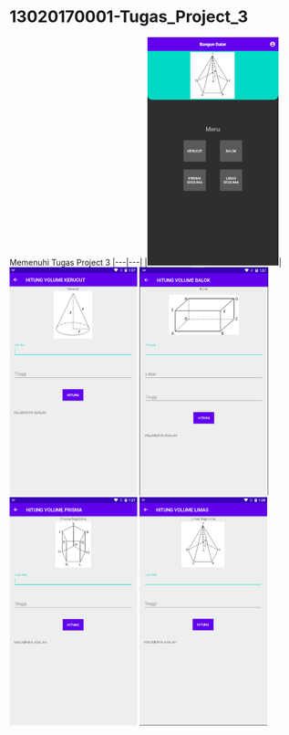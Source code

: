 # 13020170001-Tugas_Project_3
Memenuhi Tugas Project 3
|---|---|
|<img src="https://github.com/AudiFaathirmansyahMashar/13020170001-Tugas_Project_3/blob/master/menu.png" height="400px"/>|
<img src="https://github.com/AudiFaathirmansyahMashar/13020170001-Tugas_Project_3/blob/master/kerucut.png" height="400px"/>
<img src="https://github.com/AudiFaathirmansyahMashar/13020170001-Tugas_Project_3/blob/master/balok.png" height="400px"/>
<img src="https://github.com/AudiFaathirmansyahMashar/13020170001-Tugas_Project_3/blob/master/prisma.png" height="400px"/>
<img src="https://github.com/AudiFaathirmansyahMashar/13020170001-Tugas_Project_3/blob/master/limas.png" height="400px"/>
